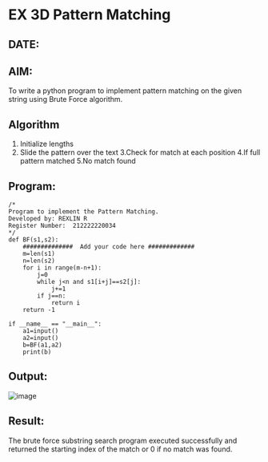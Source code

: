 # EX 3D Pattern Matching
## DATE:
## AIM:
To write a python program to implement pattern matching on the given string using Brute Force algorithm.



## Algorithm
1. Initialize lengths
2. Slide the pattern over the text
3.Check for match at each position
4.If full pattern matched
5.No match found

## Program:
```
/*
Program to implement the Pattern Matching.
Developed by: REXLIN R
Register Number:  212222220034
*/
def BF(s1,s2):
    ##############  Add your code here #############
    m=len(s1)
    n=len(s2)
    for i in range(m-n+1):
        j=0
        while j<n and s1[i+j]==s2[j]:
            j+=1
        if j==n:
            return i
    return -1
    
if __name__ == "__main__":
    a1=input() 
    a2=input() 
    b=BF(a1,a2)
    print(b)

```

## Output:

![image](https://github.com/user-attachments/assets/8a03feb8-cf44-4006-afc6-6e5e6d63a01d)


## Result:
The brute force substring search program executed successfully and returned the starting index of the match or 0 if no match was found.
